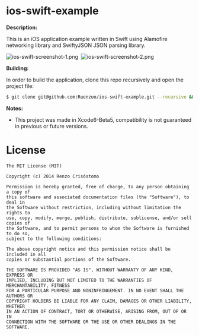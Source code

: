 ios-swift-example
=================

__Description:__  

This is an iOS application example written in Swift using Alamofire networking library and SwiftyJSON JSON parsing library.  

![ios-swift-screenshot-1.png](https://dl.dropboxusercontent.com/u/12352209/GitHub/ios-swift-screenshot-1.png)&nbsp;
![ios-swift-screenshot-2.png](https://dl.dropboxusercontent.com/u/12352209/GitHub/ios-swift-screenshot-2.png)

__Building:__  

In order to build the application, clone this repo recursively and open the project file:

```sh
$ git clone git@github.com:Ruenzuo/ios-swift-example.git --recursive && open WeatherApp.xcodeproj
```

__Notes:__  

* This project was made in Xcode6-Beta5, compatibility is not guaranteed in previous or future versions.

License
=======

    The MIT License (MIT)

    Copyright (c) 2014 Renzo Crisóstomo

    Permission is hereby granted, free of charge, to any person obtaining a copy of
    this software and associated documentation files (the "Software"), to deal in
    the Software without restriction, including without limitation the rights to
    use, copy, modify, merge, publish, distribute, sublicense, and/or sell copies of
    the Software, and to permit persons to whom the Software is furnished to do so,
    subject to the following conditions:

    The above copyright notice and this permission notice shall be included in all
    copies or substantial portions of the Software.

    THE SOFTWARE IS PROVIDED "AS IS", WITHOUT WARRANTY OF ANY KIND, EXPRESS OR
    IMPLIED, INCLUDING BUT NOT LIMITED TO THE WARRANTIES OF MERCHANTABILITY, FITNESS
    FOR A PARTICULAR PURPOSE AND NONINFRINGEMENT. IN NO EVENT SHALL THE AUTHORS OR
    COPYRIGHT HOLDERS BE LIABLE FOR ANY CLAIM, DAMAGES OR OTHER LIABILITY, WHETHER
    IN AN ACTION OF CONTRACT, TORT OR OTHERWISE, ARISING FROM, OUT OF OR IN
    CONNECTION WITH THE SOFTWARE OR THE USE OR OTHER DEALINGS IN THE SOFTWARE.

